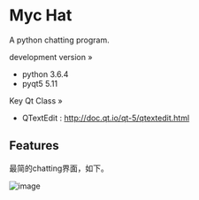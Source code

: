 Myc Hat
=======
A python chatting program.

development version »
- python 3.6.4
- pyqt5 5.11

Key Qt Class »
- QTextEdit : <http://doc.qt.io/qt-5/qtextedit.html>


Features
--------

最简的chatting界面，如下。

![image](https://s1.ax1x.com/2018/12/04/FQk0RH.png)